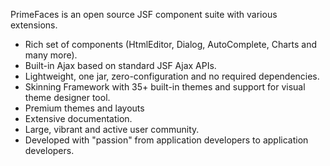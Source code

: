 PrimeFaces is an open source JSF component suite with various extensions.

- Rich set of components (HtmlEditor, Dialog, AutoComplete, Charts and many more).
- Built-in Ajax based on standard JSF Ajax APIs.
- Lightweight, one jar, zero-configuration and no required dependencies.
- Skinning Framework with 35+ built-in themes and support for visual theme designer tool.
- Premium themes and layouts
- Extensive documentation.
- Large, vibrant and active user community.
- Developed with "passion" from application developers to application developers.